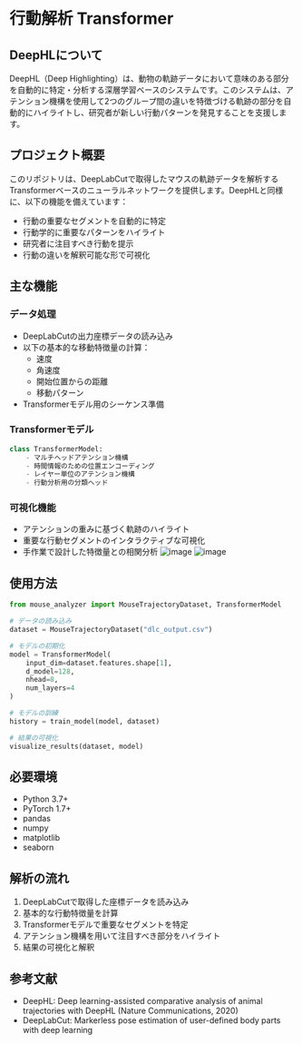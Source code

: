 # 行動解析 Transformer

## DeepHLについて

DeepHL（Deep Highlighting）は、動物の軌跡データにおいて意味のある部分を自動的に特定・分析する深層学習ベースのシステムです。このシステムは、アテンション機構を使用して2つのグループ間の違いを特徴づける軌跡の部分を自動的にハイライトし、研究者が新しい行動パターンを発見することを支援します。

## プロジェクト概要

このリポジトリは、DeepLabCutで取得したマウスの軌跡データを解析するTransformerベースのニューラルネットワークを提供します。DeepHLと同様に、以下の機能を備えています：

* 行動の重要なセグメントを自動的に特定
* 行動学的に重要なパターンをハイライト
* 研究者に注目すべき行動を提示
* 行動の違いを解釈可能な形で可視化

## 主な機能

### データ処理

- DeepLabCutの出力座標データの読み込み
- 以下の基本的な移動特徴量の計算：
  - 速度
  - 角速度
  - 開始位置からの距離
  - 移動パターン
- Transformerモデル用のシーケンス準備

### Transformerモデル

```python
class TransformerModel:
    - マルチヘッドアテンション機構
    - 時間情報のための位置エンコーディング
    - レイヤー単位のアテンション機構
    - 行動分析用の分類ヘッド
```

### 可視化機能

* アテンションの重みに基づく軌跡のハイライト
* 重要な行動セグメントのインタラクティブな可視化
* 手作業で設計した特徴量との相関分析
![image](https://github.com/user-attachments/assets/825c9ee4-926d-49e2-b0ff-4955de5dcc1c)
![image](https://github.com/user-attachments/assets/a0ac3148-615c-45ea-889f-87a17af29981)


## 使用方法

```python
from mouse_analyzer import MouseTrajectoryDataset, TransformerModel

# データの読み込み
dataset = MouseTrajectoryDataset("dlc_output.csv")

# モデルの初期化
model = TransformerModel(
    input_dim=dataset.features.shape[1],
    d_model=128,
    nhead=8,
    num_layers=4
)

# モデルの訓練
history = train_model(model, dataset)

# 結果の可視化
visualize_results(dataset, model)
```

## 必要環境

* Python 3.7+
* PyTorch 1.7+
* pandas
* numpy
* matplotlib
* seaborn

## 解析の流れ

1. DeepLabCutで取得した座標データを読み込み
2. 基本的な行動特徴量を計算
3. Transformerモデルで重要なセグメントを特定
4. アテンション機構を用いて注目すべき部分をハイライト
5. 結果の可視化と解釈

## 参考文献

- DeepHL: Deep learning-assisted comparative analysis of animal trajectories with DeepHL (Nature Communications, 2020)
- DeepLabCut: Markerless pose estimation of user-defined body parts with deep learning





